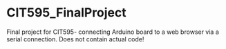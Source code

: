 # CIT595_FinalProject
Final project for CIT595- connecting Arduino board to a web browser via a serial connection. Does not contain actual code!
